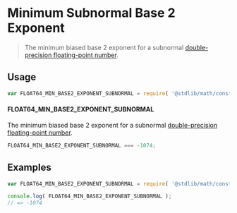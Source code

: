 # Minimum Subnormal Base 2 Exponent

> The minimum biased base 2 exponent for a subnormal [double-precision floating-point number][ieee754].

<!-- <usage> -->

## Usage

``` javascript
var FLOAT64_MIN_BASE2_EXPONENT_SUBNORMAL = require( '@stdlib/math/constants/float64-min-base2-exponent-subnormal' );
```

#### FLOAT64_MIN_BASE2_EXPONENT_SUBNORMAL

The minimum biased base 2 exponent for a subnormal [double-precision floating-point number][ieee754].

``` javascript
FLOAT64_MIN_BASE2_EXPONENT_SUBNORMAL === -1074;
```

<!-- </usage> -->


<!-- <examples> -->

## Examples

<!-- TODO: better example -->

``` javascript
var FLOAT64_MIN_BASE2_EXPONENT_SUBNORMAL = require( '@stdlib/math/constants/float64-min-base2-exponent-subnormal' );

console.log( FLOAT64_MIN_BASE2_EXPONENT_SUBNORMAL );
// => -1074
```

<!-- </examples> -->


<!-- <links> -->

[ieee754]: https://en.wikipedia.org/wiki/IEEE_754-1985

<!-- </links> -->
